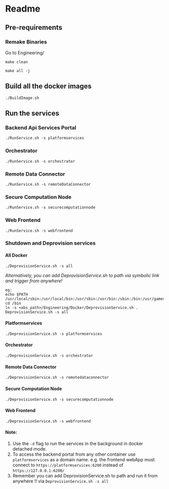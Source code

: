 # Readme

## Pre-requirements
### Remake Binaries

Go to Engineering/
```
make clean

make all -j 
```

## Build all the docker images
```
./BuildImage.sh
```

## Run the services

### Backend Api Services Portal
```
./RunService.sh -s platformservices
```
### Orchestrator
```
./RunService.sh -s orchestrator 
```
### Remote Data Connector
```
./RunService.sh -s remoteDataConnector
```

### Secure Computation Node
```
./RunService.sh -s securecomputationnode
```
### Web Frontend
```
./RunService.sh -s webfrontend
```
### Shutdown and Deprovision services

#### All Docker
```
./DeprovisionService.sh -s all
```
*Alternatively, you can add DeprovisionService.sh to path via symbolic link and trigger from anywhere!*
```
eg: 
echo $PATH
/usr/local/sbin:/usr/local/bin:/usr/sbin:/usr/bin:/sbin:/bin:/usr/games:/usr/local/games:/snap/bin:/bin
cd /bin
ln -s <abs_path>/Engineering/Docker/DeprovisionService.sh .
DeprovisionService.sh -s all
```

#### Platformservices
```
./DeprovisionService.sh -s platformservices
```
#### Orchestrator
```
./DeprovisionService.sh -s orchestrator
```
#### Remote Data Connector
```
./DeprovisionService.sh -s remotedataconnector
```
#### Secure Computation Node
```
./DeprovisionService.sh -s securecomputationnode
```
#### Web Frontend
```
./DeprovisionService.sh -s webfrontend
```

#### Note:
1. Use the `-d` flag to run the services in the background in docker detached mode.
2. To access the backend portal from any other container use `platformservices` as a domain name. e.g. the frontend webApp must connect to `https://platformservices:6200` instead of `https://127.0.0.1:6200/`
3. Remember you can add DeprovisionService.sh to path and run it from anywhere !!  via `DeprovisionService.sh -s all`
